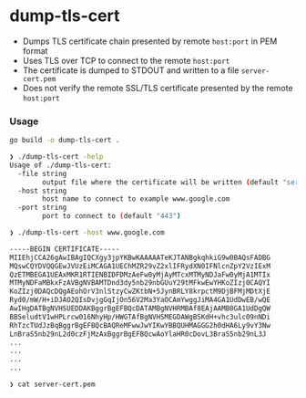 # dump-tls-cert

- Dumps TLS certificate chain presented by remote `host:port` in PEM format
- Uses TLS over TCP to connect to the remote `host:port`
- The certificate is dumped to STDOUT and written to a file `server-cert.pem`
- Does not verify the remote SSL/TLS certificate presented by the remote `host:port`

### Usage

```bash
go build -o dump-tls-cert .

❯ ./dump-tls-cert -help               
Usage of ./dump-tls-cert:
  -file string
        output file where the certificate will be written (default "server-cert.pem")
  -host string
        host name to connect to example www.google.com
  -port string
        port to connect to (default "443")

❯ ./dump-tls-cert -host www.google.com

-----BEGIN CERTIFICATE-----
MIIEhjCCA26gAwIBAgIQCXgy3jpYKBwKAAAAATeKJTANBgkqhkiG9w0BAQsFADBG
MQswCQYDVQQGEwJVUzEiMCAGA1UEChMZR29vZ2xlIFRydXN0IFNlcnZpY2VzIExM
QzETMBEGA1UEAxMKR1RTIENBIDFDMzAeFw0yMjAyMTcxMTMyNDJaFw0yMjA1MTIx
MTMyNDFaMBkxFzAVBgNVBAMTDnd3dy5nb29nbGUuY29tMFkwEwYHKoZIzj0CAQYI
KoZIzj0DAQcDQgAEohOrV3nlStzyCwZKtbN+5JynBRLY8krpctM9DjBFMjMDtXjE
Ryd0/mW/H+iDJAO2QIsDvjgGqIjOn56V2Ma3YaOCAmYwggJiMA4GA1UdDwEB/wQE
AwIHgDATBgNVHSUEDDAKBggrBgEFBQcDATAMBgNVHRMBAf8EAjAAMB0GA1UdDgQW
BBSeludtV1wHPLrcw016NhyHp/HWGTAfBgNVHSMEGDAWgBSKdH+vhc3ulc09nNDi
RhTzcTUdJzBqBggrBgEFBQcBAQReMFwwJwYIKwYBBQUHMAGGG2h0dHA6Ly9vY3Nw
LnBraS5nb29nL2d0czFjMzAxBggrBgEFBQcwAoYlaHR0cDovL3BraS5nb29nL3J
...
...
...
...

❯ cat server-cert.pem

````